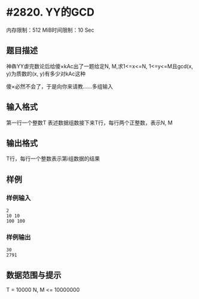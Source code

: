 # #2820. YY的GCD

内存限制：512 MiB时间限制：10 Sec

## 题目描述

神犇YY虐完数论后给傻&times;kAc出了一题给定N, M,求1<=x<=N, 1<=y<=M且gcd(x, y)为质数的(x, y)有多少对kAc这种

傻&times;必然不会了，于是向你来请教&hellip;&hellip;多组输入

## 输入格式

第一行一个整数T 表述数据组数接下来T行，每行两个正整数，表示N, M

## 输出格式

T行，每行一个整数表示第i组数据的结果

## 样例

### 样例输入

    
    2
    10 10
    100 100
    
    

### 样例输出

    
    30
    2791
    
    

## 数据范围与提示

T = 10000
N, M <= 10000000
